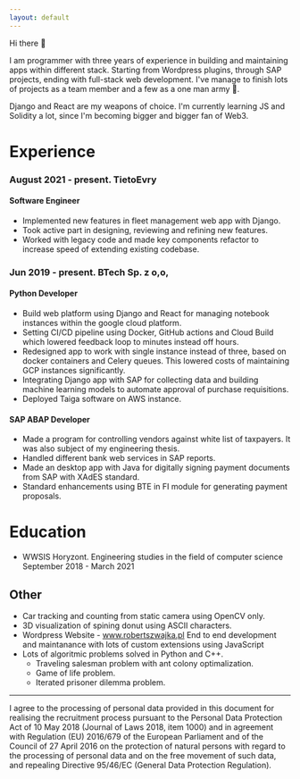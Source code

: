 ```yaml
---
layout: default
---
```



<!-- ## PROFILES
- https://github.com/JakubSzwajka
- https://www.linkedin.com/in/jakub-szwajka/
- https://dev.to/kuba_szw -->

Hi there 👋

I am programmer with three years of experience in building and maintaining apps within different stack. Starting from Wordpress plugins, through  SAP projects, ending with full-stack web development. I've manage to finish lots of projects as a team member and a few as a one man army 🔫.

Django and React are my weapons of choice. I'm currently learning JS and Solidity a lot, since I'm becoming bigger and bigger fan of Web3. 

# Experience

### August 2021 - present. TietoEvry
#### Software Engineer

- Implemented new features in fleet management web app with Django.
- Took active part in designing, reviewing and refining new features.  
- Worked with legacy code and made key components refactor to increase speed of extending existing codebase.


### Jun 2019 - present. BTech Sp. z o,o,
#### Python Developer
- Build web platform using Django and React for managing notebook instances within the google cloud platform.
- Setting CI/CD pipeline using Docker, GitHub actions and Cloud Build which lowered feedback loop to minutes instead off hours. 
- Redesigned app to work with single instance instead of three, based on docker containers and Celery queues. This lowered costs of maintaining GCP instances significantly.
- Integrating Django app with SAP for collecting data and building machine learning models to automate approval of purchase requisitions.
- Deployed Taiga software on AWS instance. 

#### SAP ABAP Developer
- Made a program for controlling vendors against white list of taxpayers. It was also subject of my engineering thesis. 
- Handled different bank web services in SAP reports.
- Made an desktop app with Java for digitally signing payment documents from SAP with XAdES standard. 
- Standard enhancements using BTE in FI module for generating payment proposals.

# Education
- WWSIS Horyzont. Engineering studies in the field of computer science
September 2018 - March 2021


## Other

- Car tracking and counting from static camera using OpenCV only. 
- 3D visualization of spining donut using ASCII characters.
- Wordpress Website - www.robertszwajka.pl
End to end development and maintanance with lots of custom extensions using JavaScript
- Lots of algoritmic problems solved in Python and C++.
    - Traveling salesman problem with ant colony optimalization. 
    - Game of life problem.
    - Iterated prisoner dilemma problem.

---
I agree to the processing of personal data provided in this document for realising the recruitment process pursuant to the Personal Data Protection Act of 10 May 2018 (Journal of Laws 2018, item 1000) and in agreement with Regulation (EU) 2016/679 of the European Parliament and of the Council of 27 April 2016 on the protection of natural persons with regard to the processing of personal data and on the free movement of such data, and repealing Directive 95/46/EC (General Data Protection Regulation).